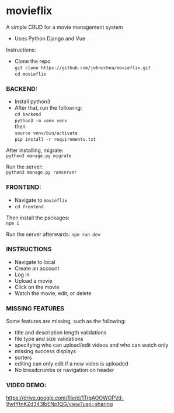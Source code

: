 # movieflix
A simple CRUD for a movie management system

- Uses Python Django and Vue

Instructions:
- Clone the repo  
`git clone https://github.com/johnochea/movieflix.git`  
`cd movieflix`  

### BACKEND:

- Install python3
- After that, run the following:   
`cd backend`  
`python3 -m venv venv`  
then  
`source venv/bin/activate`  
`pip install -r requirements.txt`  

After installing, migrate:  
`python3 manage.py migrate`

Run the server:  
`python3 manage.py runserver`

### FRONTEND:
- Navigate to `movieflix`
- `cd frontend`  

Then install the packages:  
`npm i`

Run the server afterwards:
`npm run dev`

### INSTRUCTIONS
- Navigate to local
- Create an account
- Log in
- Upload a movie
- Click on the movie
- Watch the movie, edit, or delete

### MISSING FEATURES
Some features are missing, such as the following:
- title and description length validations
- file type and size validations
- specifying who can upload/edit videos and who can watch only
- missing success displays
- sorters
- editing can only edit if a new video is uploaded
- No breadcrumbs or navigation on header

### VIDEO DEMO:
https://drive.google.com/file/d/1TrgAOOWOPVd-9wfYtnKZd343lbENp1QG/view?usp=sharing
